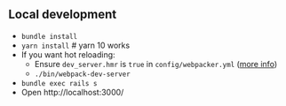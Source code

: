 ## Local development

* `bundle install`
* `yarn install` # yarn 10 works
* If you want hot reloading:
  * Ensure `dev_server.hmr` is `true` in `config/webpacker.yml` ([more info](https://github.com/rails/webpacker/blob/master/docs/webpack-dev-server.md#hot-module-replacement))
  * `./bin/webpack-dev-server`
* `bundle exec rails s`
* Open http://localhost:3000/
